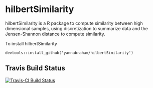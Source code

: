 # hilbertSimilarity

hilbertSimilarity is a R package to compute similarity between high dimensional samples, using discretization to summarize data and the Jensen-Shannon distance to compute similarity.

To install hilbertSimilarity

```
devtools::install_github('yannabraham/hilbertSimilarity')
```

## Travis Build Status

[![Travis-CI Build Status](https://travis-ci.org/yannabraham/hilbertSimilarity.svg?branch=master)](https://travis-ci.org/yannabraham/hilbertSimilarity)
